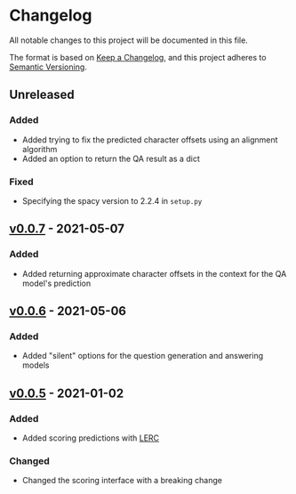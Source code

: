 # Changelog
All notable changes to this project will be documented in this file.

The format is based on [Keep a Changelog](https://keepachangelog.com/en/1.0.0/),
and this project adheres to [Semantic Versioning](https://semver.org/spec/v2.0.0.html).

## Unreleased
### Added
- Added trying to fix the predicted character offsets using an alignment algorithm
- Added an option to return the QA result as a dict

### Fixed
- Specifying the spacy version to 2.2.4 in `setup.py`

## [v0.0.7](https://github.com/danieldeutsch/qaeval/releases/tag/0.0.7) - 2021-05-07
### Added
- Added returning approximate character offsets in the context for the QA model's prediction

## [v0.0.6](https://github.com/danieldeutsch/qaeval/releases/tag/0.0.6) - 2021-05-06
### Added
- Added "silent" options for the question generation and answering models

## [v0.0.5](https://github.com/danieldeutsch/qaeval/releases/tag/0.0.5) - 2021-01-02
### Added
- Added scoring predictions with [LERC](https://arxiv.org/abs/2010.03636)

### Changed
- Changed the scoring interface with a breaking change 
